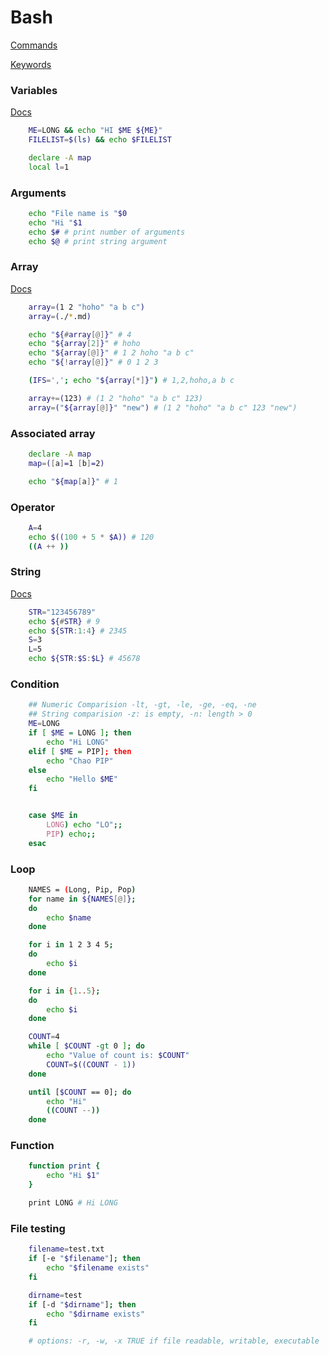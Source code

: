 # Bash

[Commands](https://mywiki.wooledge.org/BashGuide/CommandsAndArguments)

[Keywords](https://mywiki.wooledge.org/BashGuide/SpecialCharacters)

### Variables

[Docs](https://mywiki.wooledge.org/BashGuide/Parameters)

```bash
	ME=LONG && echo "HI $ME ${ME}"
	FILELIST=$(ls) && echo $FILELIST

    declare -A map
    local l=1
```

### Arguments

```bash
	echo "File name is "$0
	echo "Hi "$1
	echo $# # print number of arguments
	echo $@ # print string argument
```

### Array

[Docs](https://mywiki.wooledge.org/BashGuide/Arrays)

```bash
	array=(1 2 "hoho" "a b c")
    array=(./*.md)

	echo "${#array[@]}" # 4
	echo "${array[2]}" # hoho
    echo "${array[@]}" # 1 2 hoho "a b c"
    echo "${!array[@]}" # 0 1 2 3

    (IFS=','; echo "${array[*]}") # 1,2,hoho,a b c

    array+=(123) # (1 2 "hoho" "a b c" 123)
    array=("${array[@]}" "new") # (1 2 "hoho" "a b c" 123 "new")
```

### Associated array

```bash
    declare -A map
    map=([a]=1 [b]=2)

    echo "${map[a]}" # 1
```

### Operator

```bash
	A=4
	echo $((100 + 5 * $A)) # 120
	((A ++ ))
```

### String

[Docs](https://mywiki.wooledge.org/BashGuide/TestsAndConditionals)

```bash
	STR="123456789"
	echo ${#STR} # 9
	echo ${STR:1:4} # 2345
	S=3
	L=5
	echo ${STR:$S:$L} # 45678
```

### Condition

```bash
	## Numeric Comparision -lt, -gt, -le, -ge, -eq, -ne
	## String comparision -z: is empty, -n: length > 0
	ME=LONG
	if [ $ME = LONG ]; then
		echo "Hi LONG"
	elif [ $ME = PIP]; then
		echo "Chao PIP"
	else
		echo "Hello $ME"
	fi


	case $ME in
		LONG) echo "LO";;
		PIP) echo;;
	esac
```

### Loop

```bash
	NAMES = (Long, Pip, Pop)
	for name in ${NAMES[@]};
	do
		echo $name
	done

	for i in 1 2 3 4 5;
	do
		echo $i
	done

	for i in {1..5};
	do
		echo $i
	done

	COUNT=4
	while [ $COUNT -gt 0 ]; do
	    echo "Value of count is: $COUNT"
	    COUNT=$((COUNT - 1))
	done

	until [$COUNT == 0]; do
		echo "Hi"
		((COUNT --))
	done
```

### Function

```bash
	function print {
		echo "Hi $1"
	}

	print LONG # Hi LONG

```

### File testing

```bash
	filename=test.txt
	if [-e "$filename"]; then
		echo "$filename exists"
	fi

	dirname=test
	if [-d "$dirname"]; then
		echo "$dirname exists"
	fi

	# options: -r, -w, -x TRUE if file readable, writable, executable
```
